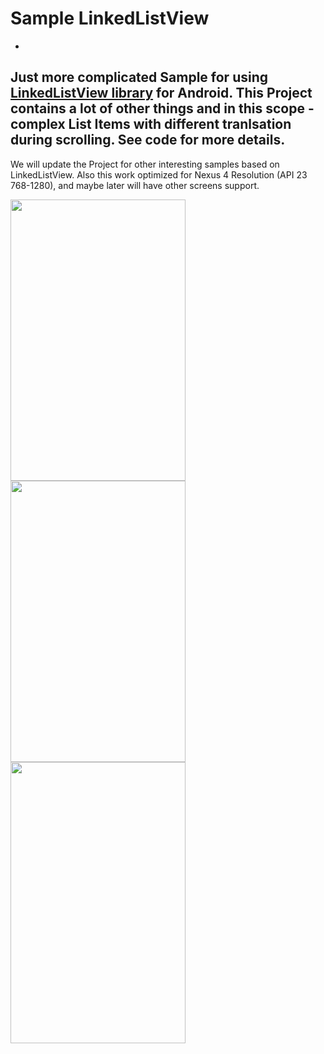 # Sample LinkedListView

-
Just more complicated Sample for using [LinkedListView library](https://github.com/GensaGames/LinkedListView) for Android. This Project contains a lot of other things and in this scope - complex List Items with different tranlsation during scrolling. See code for more details. 
-
We will update the Project for other interesting samples based on LinkedListView. Also this work optimized for Nexus 4 Resolution (API 23 768-1280), and maybe later will have other screens support.

<img src="https://raw.githubusercontent.com/GensaGames/Sample-LinkedListView/master/screens/giphy1.gif" width="280" height="450" />
<img src="https://raw.githubusercontent.com/GensaGames/Sample-LinkedListView/master/screens/giphy2.gif" width="280" height="450" />
<img src="https://raw.githubusercontent.com/GensaGames/Sample-LinkedListView/master/screens/giphy3.gif" width="280" height="450" />
